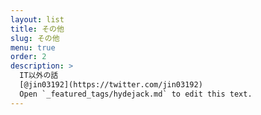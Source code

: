 ```yaml
---
layout: list
title: その他
slug: その他
menu: true
order: 2
description: >
  IT以外の話
  [@jin03192](https://twitter.com/jin03192) 
  Open `_featured_tags/hydejack.md` to edit this text.
---
```

